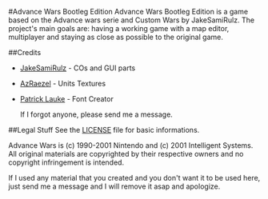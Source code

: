 #Advance Wars Bootleg Edition
Advance Wars Bootleg Edition is a game based on the Advance wars serie and Custom Wars by JakeSamiRulz.
The project's main goals are: having a working game with a map editor, multiplayer and staying as close as possible to the original game.


##Credits
- [JakeSamiRulz](https://github.com/ctomni231) - COs and GUI parts
- [AzRaezel](http://www.spriters-resource.com/submitter/AzRaezel/) - Units Textures
- [Patrick Lauke](http://fontstruct.com/fontstructors/145/redux) - Font Creator
  
  If I forgot anyone, please send me a message.


##Legal Stuff
See the [LICENSE](https://github.com/AziasYur/Advance-Wars-Bootleg-Edition/blob/master/LICENSE) file for basic informations.

Advance Wars is (c) 1990-2001 Nintendo and (c) 2001 Intelligent Systems. All original materials are copyrighted by their respective owners and no copyright infringement is intended.

If I used any material that you created and you don't want it to be used here, just send me a message and I will remove it asap and apologize.